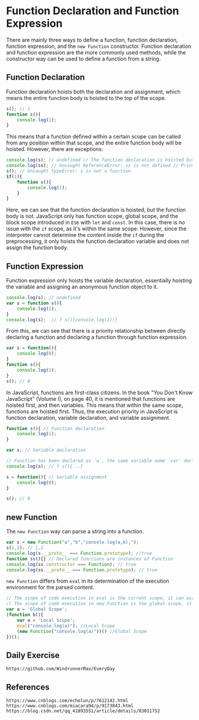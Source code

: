 # Function Declaration and Function Expression

There are mainly three ways to define a function, function declaration, function expression, and the `new Function` constructor. Function declaration and function expression are the more commonly used methods, while the constructor way can be used to define a function from a string.

## Function Declaration

Function declaration hoists both the declaration and assignment, which means the entire function body is hoisted to the top of the scope.

```javascript
s(); // 1
function s(){
    console.log(1);
}
```

This means that a function defined within a certain scope can be called from any position within that scope, and the entire function body will be hoisted. However, there are exceptions:

```javascript
console.log(s); // undefined // The function declaration is hoisted but the function body is not assigned
console.log(ss); // Uncaught ReferenceError: ss is not defined // Printing an undefined ss to demonstrate the hoisting of function declarations
s(); // Uncaught TypeError: s is not a function
if(1){
    function s(){
        console.log(1);
    }
}
```

Here, we can see that the function declaration is hoisted, but the function body is not. JavaScript only has function scope, global scope, and the block scope introduced in `ES6` with `let` and `const`. In this case, there is no issue with the `if` scope, as it's within the same scope. However, since the interpreter cannot determine the content inside the `if` during the preprocessing, it only hoists the function declaration variable and does not assign the function body.

## Function Expression

Function expression only hoists the variable declaration, essentially hoisting the variable and assigning an anonymous function object to it.

```javascript
console.log(s); // undefined
var s = function s(){
    console.log(1);
}
console.log(s);  // f s(){console.log(1);}
```

From this, we can see that there is a priority relationship between directly declaring a function and declaring a function through function expression.

```javascript
var s = function(){
    console.log(0);
}
function s(){
    console.log(1);
}
s(); // 0
```

In JavaScript, functions are first-class citizens. In the book "You Don't Know JavaScript" (Volume I), on page 40, it is mentioned that functions are hoisted first, and then variables. This means that within the same scope, functions are hoisted first. Thus, the execution priority in JavaScript is function declaration, variable declaration, and variable assignment.

```javascript
function s(){ // Function declaration
    console.log(1);
}

var s; // Variable declaration

// Function has been declared as `a`, the same variable name `var` declaration will be directly ignored
console.log(s); // f s(){...}  

s = function(){ // Variable assignment
    console.log(0);
}

s(); // 0
```

## new Function

The `new Function` way can parse a string into a function.

```javascript
var s = new Function("a","b","console.log(a,b);");
s(1,2); // 1,2
console.log(s.__proto__ === Function.prototype); //true
function ss(){} // Declared functions are instances of Function
console.log(ss.constructor === Function); // true
console.log(ss.__proto__ === Function.prototype); // true
```

`new Function` differs from `eval` in its determination of the execution environment for the parsed content.

```javascript
// The scope of code execution in eval is the current scope, it can access local variables within the function and traverse up the scope chain.
// The scope of code execution in new Function is the global scope, it cannot access local variables within the function.
var a = 'Global Scope';
(function b(){
    var a = 'Local Scope';
    eval("console.log(a)"); //Local Scope
    (new Function("console.log(a)"))() //Global Scope
})();
```

## Daily Exercise

```
https://github.com/WindrunnerMax/EveryDay
```

## References

```
https://www.cnblogs.com/echolun/p/7612142.html
https://www.cnblogs.com/miacara94/p/9173843.html
https://blog.csdn.net/qq_41893551/article/details/83011752
```